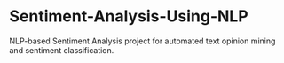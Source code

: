 # Sentiment-Analysis-Using-NLP
NLP-based Sentiment Analysis project for automated text opinion mining and sentiment classification.
